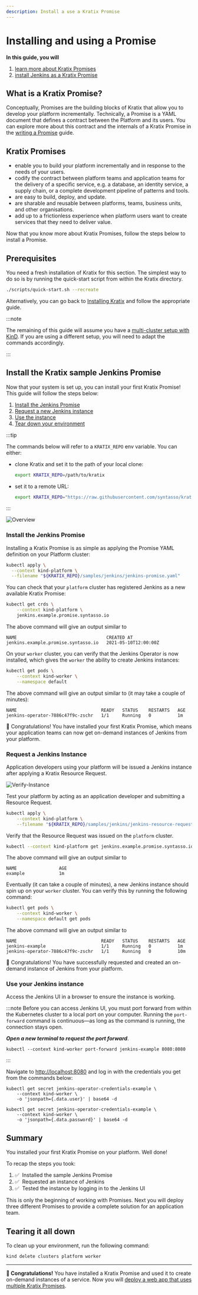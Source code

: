 ```yaml
---
description: Install a use a Kratix Promise
---
```


# Installing and using a Promise

**In this guide, you will**
1. [learn more about Kratix Promises](#what-is-a-kratix-promise)
1. [install Jenkins as a Kratix Promise](#install-the-kratix-sample-jenkins-promise)

## What is a Kratix Promise?

Conceptually, Promises are the building blocks of Kratix that allow you to develop your platform incrementally. Technically, a Promise is a YAML document that defines a contract between the Platform and its users. You can explore more about this contract and the internals of a Kratix Promise in the [writing a Promise](writing-a-promise) guide.

## Kratix Promises

* enable you to build your platform incrementally and in response to the needs of your users.
* codify the contract between platform teams and application teams for the delivery of a specific service, e.g. a database, an identity service, a supply chain, or a complete development pipeline of patterns and tools.
* are easy to build, deploy, and update.
* are sharable and reusable between platforms, teams, business units, and other organisations.
* add up to a frictionless experience when platform users want to create services that they need to deliver value.

Now that you know more about Kratix Promises, follow the steps below to install a Promise.


## Prerequisites
You need a fresh installation of Kratix for this section. The simplest way to do so is by running the quick-start script from within the Kratix directory.

```bash
./scripts/quick-start.sh --recreate
```

Alternatively, you can go back to [Installing Kratix](../category/installing-kratix) and follow the appropriate guide.

:::note

The remaining of this guide will assume you have a [multi-cluster setup with KinD](installing-kratix/multi-cluster-with-kind). If you are using a different setup, you will need to adapt the commands accordingly.

:::

## Install the Kratix sample Jenkins Promise

Now that your system is set up, you can install your first Kratix Promise! This guide will follow the steps below:

1. [Install the Jenkins Promise](#install-the-jenkins-promise)
1. [Request a new Jenkins instance](#request-instance)
1. [Use the instance](#use-instance)
1. [Tear down your environment](#teardown)

:::tip

The commands below will refer to a `KRATIX_REPO` env variable. You can either:

* clone Kratix and set it to the path of your local clone:
    ```bash
    export KRATIX_REPO=/path/to/kratix
    ```
* set it to a remote URL:
    ```bash
    export KRATIX_REPO="https://raw.githubusercontent.com/syntasso/kratix/main"
    ```
:::

![Overview](/img/docs/Treasure_Trove-Install_a_Promise.jpeg)


### Install the Jenkins Promise

Installing a Kratix Promise is as simple as applying the Promise YAML definition on your Platform cluster:

```bash
kubectl apply \
  --context kind-platform \
  --filename "${KRATIX_REPO}/samples/jenkins/jenkins-promise.yaml"
```

You can check that your `platform` cluster has registered Jenkins as a new available Kratix Promise:

```bash
kubectl get crds \
    --context kind-platform \
    jenkins.example.promise.syntasso.io
```

The above command will give an output similar to
```console
NAME                                  CREATED AT
jenkins.example.promise.syntasso.io   2021-05-10T12:00:00Z
```

On your `worker` cluster, you can verify that the Jenkins Operator is now installed, which gives the `worker` the ability to create Jenkins instances:

```bash
kubectl get pods \
    --context kind-worker \
    --namespace default
```

The above command will give an output similar to (it may take a couple of minutes):

```console
NAME                                READY   STATUS    RESTARTS   AGE
jenkins-operator-7886c47f9c-zschr   1/1     Running   0          1m
```

🎉  Congratulations! You have installed your first Kratix Promise, which means your application teams can now get on-demand instances of Jenkins from your platform.

### <a name="request-instance"></a>Request a Jenkins Instance

Application developers using your platform will be issued a Jenkins instance after applying a Kratix Resource Request.

![Verify-Instance](/img/docs/Treasure_Trove-Get_an_instance.jpeg)

Test your platform by acting as an application developer and submitting a Resource Request.
```bash
kubectl apply \
    --context kind-platform \
    --filename "${KRATIX_REPO}/samples/jenkins/jenkins-resource-request.yaml"
```

Verify that the Resource Request was issued on the `platform` cluster.
```bash
kubectl --context kind-platform get jenkins.example.promise.syntasso.io
```

The above command will give an output similar to
```console
NAME                AGE
example             1m
```

Eventually (it can take a couple of minutes), a new Jenkins instance should spin up on your `worker` cluster. You can verify this by running the following command:

```bash
kubectl get pods \
    --context kind-worker \
    --namespace default get pods
```

The above command will give an output similar to
```console
NAME                                READY   STATUS    RESTARTS   AGE
jenkins-example                     1/1     Running   0          1m
jenkins-operator-7886c47f9c-zschr   1/1     Running   0          10m
```

🎉  Congratulations! You have successfully requested and created an on-demand instance of Jenkins from your platform.

### Use your Jenkins instance

Access the Jenkins UI in a browser to ensure the instance is working.

:::note
Before you can access Jenkins UI, you must port forward from within the Kubernetes cluster to a local port on your computer. Running the `port-forward` command is continuous&mdash;as long as the command is running, the connection stays open.

_**Open a new terminal to request the port forward**_.

```console
kubectl --context kind-worker port-forward jenkins-example 8080:8080
```

:::

Navigate to [http://localhost:8080](http://localhost:8080) and log in with the credentials you get from the commands below:

```console jsx title="username"
kubectl get secret jenkins-operator-credentials-example \
    --context kind-worker \
    -o 'jsonpath={.data.user}' | base64 -d
```
```console jsx title="password"
kubectl get secret jenkins-operator-credentials-example \
    --context kind-worker \
    -o 'jsonpath={.data.password}' | base64 -d
```

## Summary

You installed your first Kratix Promise on your platform. Well done!

To recap the steps you took:
1. ✅&nbsp;&nbsp;Installed the sample Jenkins Promise
1. ✅&nbsp;&nbsp;Requested an instance of Jenkins
1. ✅&nbsp;&nbsp;Tested the instance by logging in to the Jenkins UI

This is only the beginning of working with Promises. Next you will deploy three different Promises to provide a complete solution for an application team.

## <a name="teardown"></a>Tearing it all down
To clean up your environment, run the following command:

```bash
kind delete clusters platform worker
```

---

**🎉 Congratulations!** You have installed a Kratix Promise and used it to create on-demand instances of a service. Now you will [deploy a web app that uses multiple Kratix Promises](multiple-promises).
